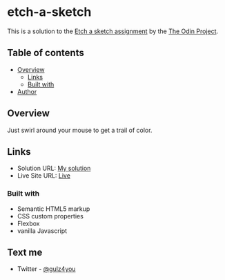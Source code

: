 # etch-a-sketch
This is a solution to the [Etch a sketch assignment](https://www.theodinproject.com/lessons/foundations-etch-a-sketch#assignment) by the [The Odin Project](https://www.theodinproject.com/).

## Table of contents

- [Overview](#overview)
  - [Links](#links)
  - [Built with](#built-with)
- [Author](#text-me)


## Overview
Just swirl around your mouse to get a trail of color.

## Links
- Solution URL: [My solution](https://github.com/Gulzhub/etch-a-sketch)
- Live Site URL: [Live](https://gulzhub.github.io/etch-a-sketch/)



### Built with

- Semantic HTML5 markup
- CSS custom properties
- Flexbox
- vanilla Javascript

## Text me
- Twitter - [@gulz4you](https://twitter.com/gulz4you)
